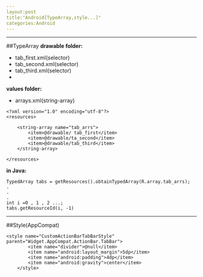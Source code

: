 ```yaml
---
layout:post
title:"Android[TypeArray,style...]"
categories:Android
---
```



---
##TypeArray
**drawable folder:**
 * tab_first.xml(selector)
 * tab_second.xml(selector)
 * tab_third.xml(selector)
 * 
**values folder:**
 * arrays.xml(string-array)
```
<?xml version="1.0" encoding="utf-8"?>
<resources>

    <string-array name="tab_arrs">
        <item>@drawable/ tab_first</item>
        <item>@drawable/ta_second</item>
        <item>@drawable/tab_third</item>
    </string-array>

</resources>
```
**in Java:**
```
TypedArray tabs = getResources().obtainTypedArray(R.array.tab_arrs);
.
.
.
int i =0 , 1 , 2 ...;
tabs.getResourceId(i, -1)
```

---
##Style(AppCompat)
```
<style name="CustomActionBarTabBarStyle" parent="Widget.AppCompat.ActionBar.TabBar">
        <item name="divider">@null</item>
        <item name="android:layout_margin">5dp</item>
        <item name="android:padding">4dp</item>
        <item name="android:gravity">center</item>
    </style>
```